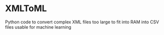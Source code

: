# XMLToML
Python code to convert complex XML files too large to fit into RAM into CSV files usable for machine learning
